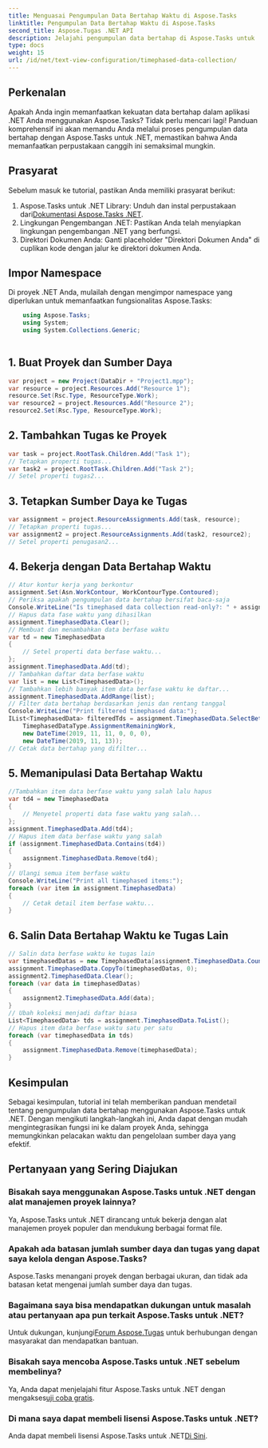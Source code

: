 ```yaml
---
title: Menguasai Pengumpulan Data Bertahap Waktu di Aspose.Tasks
linktitle: Pengumpulan Data Bertahap Waktu di Aspose.Tasks
second_title: Aspose.Tugas .NET API
description: Jelajahi pengumpulan data bertahap di Aspose.Tasks untuk .NET. Panduan langkah demi langkah, FAQ, dan banyak lagi. Tingkatkan kemampuan manajemen proyek Anda hari ini!
type: docs
weight: 15
url: /id/net/text-view-configuration/timephased-data-collection/
---
```

## Perkenalan
Apakah Anda ingin memanfaatkan kekuatan data bertahap dalam aplikasi .NET Anda menggunakan Aspose.Tasks? Tidak perlu mencari lagi! Panduan komprehensif ini akan memandu Anda melalui proses pengumpulan data bertahap dengan Aspose.Tasks untuk .NET, memastikan bahwa Anda memanfaatkan perpustakaan canggih ini semaksimal mungkin.
## Prasyarat
Sebelum masuk ke tutorial, pastikan Anda memiliki prasyarat berikut:
1.  Aspose.Tasks untuk .NET Library: Unduh dan instal perpustakaan dari[Dokumentasi Aspose.Tasks .NET](https://reference.aspose.com/tasks/net/).
2. Lingkungan Pengembangan .NET: Pastikan Anda telah menyiapkan lingkungan pengembangan .NET yang berfungsi.
3. Direktori Dokumen Anda: Ganti placeholder "Direktori Dokumen Anda" di cuplikan kode dengan jalur ke direktori dokumen Anda.
## Impor Namespace
Di proyek .NET Anda, mulailah dengan mengimpor namespace yang diperlukan untuk memanfaatkan fungsionalitas Aspose.Tasks:
```csharp
    using Aspose.Tasks;
    using System;
    using System.Collections.Generic;
    
```
## 1. Buat Proyek dan Sumber Daya
```csharp
var project = new Project(DataDir + "Project1.mpp");
var resource = project.Resources.Add("Resource 1");
resource.Set(Rsc.Type, ResourceType.Work);
var resource2 = project.Resources.Add("Resource 2");
resource2.Set(Rsc.Type, ResourceType.Work);
```
## 2. Tambahkan Tugas ke Proyek
```csharp
var task = project.RootTask.Children.Add("Task 1");
// Tetapkan properti tugas...
var task2 = project.RootTask.Children.Add("Task 2");
// Setel properti tugas2...
```
## 3. Tetapkan Sumber Daya ke Tugas
```csharp
var assignment = project.ResourceAssignments.Add(task, resource);
// Tetapkan properti tugas...
var assignment2 = project.ResourceAssignments.Add(task2, resource2);
// Setel properti penugasan2...
```
## 4. Bekerja dengan Data Bertahap Waktu
```csharp
// Atur kontur kerja yang berkontur
assignment.Set(Asn.WorkContour, WorkContourType.Contoured);
// Periksa apakah pengumpulan data bertahap bersifat baca-saja
Console.WriteLine("Is timephased data collection read-only?: " + assignment.TimephasedData.IsReadOnly);
// Hapus data fase waktu yang dihasilkan
assignment.TimephasedData.Clear();
// Membuat dan menambahkan data berfase waktu
var td = new TimephasedData
{
    // Setel properti data berfase waktu...
};
assignment.TimephasedData.Add(td);
// Tambahkan daftar data berfase waktu
var list = new List<TimephasedData>();
// Tambahkan lebih banyak item data berfase waktu ke daftar...
assignment.TimephasedData.AddRange(list);
// Filter data bertahap berdasarkan jenis dan rentang tanggal
Console.WriteLine("Print filtered timephased data:");
IList<TimephasedData> filteredTds = assignment.TimephasedData.SelectBetweenStartAndFinish(
    TimephasedDataType.AssignmentRemainingWork,
    new DateTime(2019, 11, 11, 0, 0, 0),
    new DateTime(2019, 11, 13));
// Cetak data bertahap yang difilter...
```
## 5. Memanipulasi Data Bertahap Waktu
```csharp
//Tambahkan item data berfase waktu yang salah lalu hapus
var td4 = new TimephasedData
{
    // Menyetel properti data fase waktu yang salah...
};
assignment.TimephasedData.Add(td4);
// Hapus item data berfase waktu yang salah
if (assignment.TimephasedData.Contains(td4))
{
    assignment.TimephasedData.Remove(td4);
}
// Ulangi semua item berfase waktu
Console.WriteLine("Print all timephased items:");
foreach (var item in assignment.TimephasedData)
{
    // Cetak detail item berfase waktu...
}
```
## 6. Salin Data Bertahap Waktu ke Tugas Lain
```csharp
// Salin data berfase waktu ke tugas lain
var timephasedDatas = new TimephasedData[assignment.TimephasedData.Count];
assignment.TimephasedData.CopyTo(timephasedDatas, 0);
assignment2.TimephasedData.Clear();
foreach (var data in timephasedDatas)
{
    assignment2.TimephasedData.Add(data);
}
// Ubah koleksi menjadi daftar biasa
List<TimephasedData> tds = assignment.TimephasedData.ToList();
// Hapus item data berfase waktu satu per satu
foreach (var timephasedData in tds)
{
    assignment.TimephasedData.Remove(timephasedData);
}
```
## Kesimpulan
Sebagai kesimpulan, tutorial ini telah memberikan panduan mendetail tentang pengumpulan data bertahap menggunakan Aspose.Tasks untuk .NET. Dengan mengikuti langkah-langkah ini, Anda dapat dengan mudah mengintegrasikan fungsi ini ke dalam proyek Anda, sehingga memungkinkan pelacakan waktu dan pengelolaan sumber daya yang efektif.
## Pertanyaan yang Sering Diajukan
### Bisakah saya menggunakan Aspose.Tasks untuk .NET dengan alat manajemen proyek lainnya?
Ya, Aspose.Tasks untuk .NET dirancang untuk bekerja dengan alat manajemen proyek populer dan mendukung berbagai format file.
### Apakah ada batasan jumlah sumber daya dan tugas yang dapat saya kelola dengan Aspose.Tasks?
Aspose.Tasks menangani proyek dengan berbagai ukuran, dan tidak ada batasan ketat mengenai jumlah sumber daya dan tugas.
### Bagaimana saya bisa mendapatkan dukungan untuk masalah atau pertanyaan apa pun terkait Aspose.Tasks untuk .NET?
 Untuk dukungan, kunjungi[Forum Aspose.Tugas](https://forum.aspose.com/c/tasks/15) untuk berhubungan dengan masyarakat dan mendapatkan bantuan.
### Bisakah saya mencoba Aspose.Tasks untuk .NET sebelum membelinya?
 Ya, Anda dapat menjelajahi fitur Aspose.Tasks untuk .NET dengan mengakses[uji coba gratis](https://releases.aspose.com/).
### Di mana saya dapat membeli lisensi Aspose.Tasks untuk .NET?
 Anda dapat membeli lisensi Aspose.Tasks untuk .NET[Di Sini](https://purchase.aspose.com/buy).